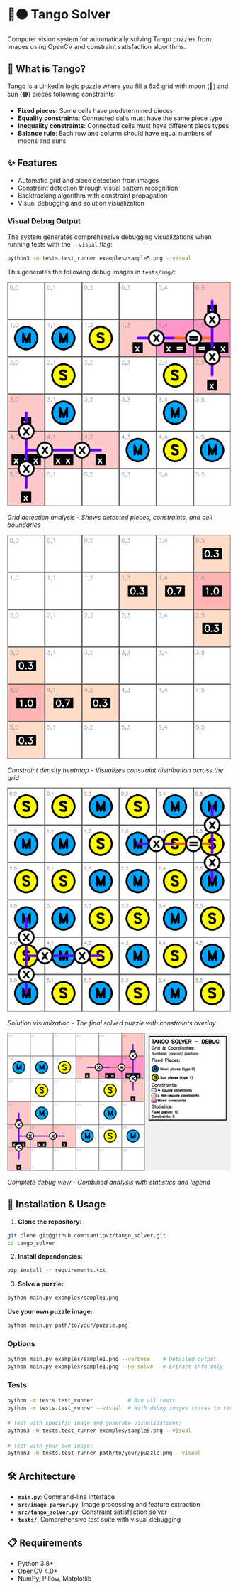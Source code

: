 # 🌙🟠 Tango Solver

Computer vision system for automatically solving Tango puzzles from images using OpenCV and constraint satisfaction algorithms.

## 🎯 What is Tango?

Tango is a LinkedIn logic puzzle where you fill a 6x6 grid with moon (🌙) and sun (🟠) pieces following constraints:
- **Fixed pieces**: Some cells have predetermined pieces
- **Equality constraints**: Connected cells must have the same piece type
- **Inequality constraints**: Connected cells must have different piece types
- **Balance rule**: Each row and column should have equal numbers of moons and suns

## ✨ Features

- Automatic grid and piece detection from images
- Constraint detection through visual pattern recognition
- Backtracking algorithm with constraint propagation
- Visual debugging and solution visualization

### Visual Debug Output

The system generates comprehensive debugging visualizations when running tests with the `--visual` flag:

```bash
python3 -m tests.test_runner examples/sample5.png --visual
```

This generates the following debug images in `tests/img/`:

![Grid Detection](tests/img/grid_detection_debug.png)

*Grid detection analysis - Shows detected pieces, constraints, and cell boundaries*

![Constraint Heatmap](tests/img/constraint_heatmap.png)

*Constraint density heatmap - Visualizes constraint distribution across the grid*

![Solved Board](tests/img/solved_board.png)

*Solution visualization - The final solved puzzle with constraints overlay*

![Comprehensive Debug](tests/img/tango_debug_comprehensive.png)

*Complete debug view - Combined analysis with statistics and legend*

## 🚀 Installation & Usage

1. **Clone the repository:**
```bash
git clone git@github.com:santipvz/tango_solver.git
cd tango_solver
```

2. **Install dependencies:**
```bash
pip install -r requirements.txt
```

3. **Solve a puzzle:**
```bash
python main.py examples/sample1.png
```

**Use your own puzzle image:**
```bash
python main.py path/to/your/puzzle.png
```

### Options

```bash
python main.py examples/sample1.png --verbose    # Detailed output
python main.py examples/sample1.png --no-solve   # Extract info only
```

### Tests

```bash
python -m tests.test_runner           # Run all tests
python -m tests.test_runner --visual  # With debug images (saves to tests/img/)

# Test with specific image and generate visualizations:
python3 -m tests.test_runner examples/sample5.png --visual

# Test with your own image:
python3 -m tests.test_runner path/to/your/puzzle.png --visual
```

## 🛠️ Architecture

- **`main.py`**: Command-line interface
- **`src/image_parser.py`**: Image processing and feature extraction
- **`src/tango_solver.py`**: Constraint satisfaction solver
- **`tests/`**: Comprehensive test suite with visual debugging

## 📋 Requirements

- Python 3.8+
- OpenCV 4.0+
- NumPy, Pillow, Matplotlib
